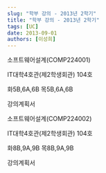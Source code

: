 ```yaml
---
slug: "학부 강의 - 2013년 2학기"
title: "학부 강의 - 2013년 2학기"
tags: [UC]
date: 2013-09-01
authors: [이성희]
---
```


소프트웨어설계(COMP224001)

IT대학4호관(제2학생회관) 104호

화5B,6A,6B 목5B,6A,6B

강의계획서

소프트웨어설계(COMP224002)

IT대학4호관(제2학생회관) 104호

화8B,9A,9B 목8B,9A,9B

강의계획서
